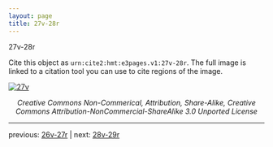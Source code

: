 ```yaml
---
layout: page
title: 27v-28r
---
```


27v-28r

Cite this object as `urn:cite2:hmt:e3pages.v1:27v-28r`. The full image is linked to a citation tool you can use to cite regions of the image.

[![27v](http://www.homermultitext.org/iipsrv?IIIF=/project/homer/pyramidal/deepzoom/hmt/e3bifolio/v1/E3_27v_28r.tif/full/800,/0/default.jpg)](http://www.homermultitext.org/ict2/?urn=urn:cite2:hmt:e3bifolio.v1:E3_27v_28r) 

<p style="text-align: center; font-style: italic;">Creative Commons Non-Commerical, Attribution, Share-Alike, Creative Commons Attribution-NonCommercial-ShareAlike 3.0 Unported License</p>

---

previous: [26v-27r](../26v-27r/) | next: [28v-29r](../28v-29r/)